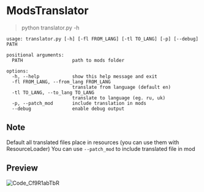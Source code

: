 # ModsTranslator
> python translator.py -h

```
usage: translator.py [-h] [-fl FROM_LANG] [-tl TO_LANG] [-p] [--debug] PATH

positional arguments:
  PATH                  path to mods folder

options:
  -h, --help            show this help message and exit
  -fl FROM_LANG, --from_lang FROM_LANG
                        translate from language (default en)
  -tl TO_LANG, --to_lang TO_LANG
                        translate to language (eg. ru, uk)
  -p, --patch_mod       include translation in mods
  --debug               enable debug output
```

## Note
Default all translated files place in resources (you can use them with ResourceLoader)
You can use `--patch_mod` to include translated file in mod

## Preview
![Code_Cf9R1abTbR](https://github.com/LogicWorlds/ModsTranslator/assets/18057310/71e1d5e7-ce44-403c-8fb0-7a1517146ea8)
